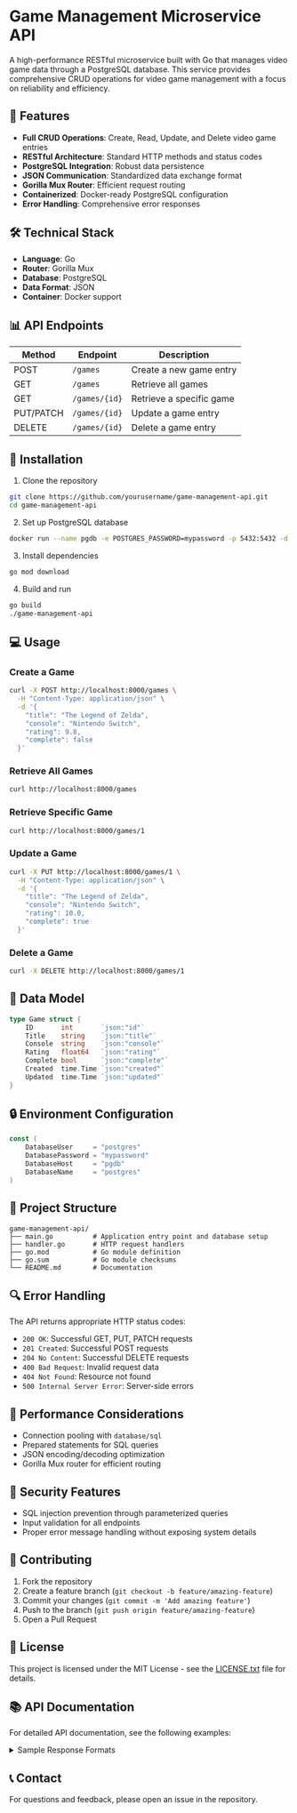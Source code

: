 # Game Management Microservice API

A high-performance RESTful microservice built with Go that manages video game data through a PostgreSQL database. This service provides comprehensive CRUD operations for video game management with a focus on reliability and efficiency.

## 🎯 Features

- **Full CRUD Operations**: Create, Read, Update, and Delete video game entries
- **RESTful Architecture**: Standard HTTP methods and status codes
- **PostgreSQL Integration**: Robust data persistence
- **JSON Communication**: Standardized data exchange format
- **Gorilla Mux Router**: Efficient request routing
- **Containerized**: Docker-ready PostgreSQL configuration
- **Error Handling**: Comprehensive error responses

## 🛠️ Technical Stack

- **Language**: Go
- **Router**: Gorilla Mux
- **Database**: PostgreSQL
- **Data Format**: JSON
- **Container**: Docker support

## 📊 API Endpoints

| Method | Endpoint | Description |
|--------|----------|-------------|
| POST | `/games` | Create a new game entry |
| GET | `/games` | Retrieve all games |
| GET | `/games/{id}` | Retrieve a specific game |
| PUT/PATCH | `/games/{id}` | Update a game entry |
| DELETE | `/games/{id}` | Delete a game entry |

## 🔧 Installation

1. Clone the repository
```bash
git clone https://github.com/yourusername/game-management-api.git
cd game-management-api
```

2. Set up PostgreSQL database
```bash
docker run --name pgdb -e POSTGRES_PASSWORD=mypassword -p 5432:5432 -d postgres
```

3. Install dependencies
```bash
go mod download
```

4. Build and run
```bash
go build
./game-management-api
```

## 💻 Usage

### Create a Game
```bash
curl -X POST http://localhost:8000/games \
  -H "Content-Type: application/json" \
  -d '{
    "title": "The Legend of Zelda",
    "console": "Nintendo Switch",
    "rating": 9.8,
    "complete": false
  }'
```

### Retrieve All Games
```bash
curl http://localhost:8000/games
```

### Retrieve Specific Game
```bash
curl http://localhost:8000/games/1
```

### Update a Game
```bash
curl -X PUT http://localhost:8000/games/1 \
  -H "Content-Type: application/json" \
  -d '{
    "title": "The Legend of Zelda",
    "console": "Nintendo Switch",
    "rating": 10.0,
    "complete": true
  }'
```

### Delete a Game
```bash
curl -X DELETE http://localhost:8000/games/1
```

## 📝 Data Model

```go
type Game struct {
    ID       int       `json:"id"`
    Title    string    `json:"title"`
    Console  string    `json:"console"`
    Rating   float64   `json:"rating"`
    Complete bool      `json:"complete"`
    Created  time.Time `json:"created"`
    Updated  time.Time `json:"updated"`
}
```

## 🔒 Environment Configuration

```go
const (
    DatabaseUser     = "postgres"
    DatabasePassword = "mypassword"
    DatabaseHost     = "pgdb"
    DatabaseName     = "postgres"
)
```

## 📁 Project Structure
```
game-management-api/
├── main.go          # Application entry point and database setup
├── handler.go       # HTTP request handlers
├── go.mod           # Go module definition
├── go.sum           # Go module checksums
└── README.md        # Documentation
```

## 🔍 Error Handling

The API returns appropriate HTTP status codes:

- `200 OK`: Successful GET, PUT, PATCH requests
- `201 Created`: Successful POST requests
- `204 No Content`: Successful DELETE requests
- `400 Bad Request`: Invalid request data
- `404 Not Found`: Resource not found
- `500 Internal Server Error`: Server-side errors

## 🚀 Performance Considerations

- Connection pooling with `database/sql`
- Prepared statements for SQL queries
- JSON encoding/decoding optimization
- Gorilla Mux router for efficient routing

## 🔐 Security Features

- SQL injection prevention through parameterized queries
- Input validation for all endpoints
- Proper error message handling without exposing system details

## 🤝 Contributing

1. Fork the repository
2. Create a feature branch (`git checkout -b feature/amazing-feature`)
3. Commit your changes (`git commit -m 'Add amazing feature'`)
4. Push to the branch (`git push origin feature/amazing-feature`)
5. Open a Pull Request

## 📄 License

This project is licensed under the MIT License - see the [LICENSE.txt](LICENSE.txt) file for details.

## 📚 API Documentation

For detailed API documentation, see the following examples:

<details>
<summary>Sample Response Formats</summary>

```json
{
  "id": 1,
  "title": "The Legend of Zelda",
  "console": "Nintendo Switch",
  "rating": 9.8,
  "complete": false,
  "created": "2024-12-04T10:00:00Z",
  "updated": "2024-12-04T10:00:00Z"
}
```
</details>

## 📞 Contact

For questions and feedback, please open an issue in the repository.

